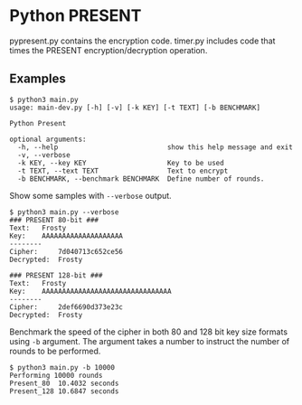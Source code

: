 # Python PRESENT

pypresent.py contains the encryption code. timer.py includes code that times the PRESENT encryption/decryption operation. 

## Examples


```
$ python3 main.py 
usage: main-dev.py [-h] [-v] [-k KEY] [-t TEXT] [-b BENCHMARK]

Python Present

optional arguments:
  -h, --help                           show this help message and exit
  -v, --verbose
  -k KEY, --key KEY                    Key to be used
  -t TEXT, --text TEXT                 Text to encrypt
  -b BENCHMARK, --benchmark BENCHMARK  Define number of rounds.
```

Show some samples with `--verbose` output. 
```
$ python3 main.py --verbose
### PRESENT 80-bit ###
Text:	Frosty
Key:	AAAAAAAAAAAAAAAAAAAA
--------
Cipher:		7d040713c652ce56
Decrypted:	Frosty

### PRESENT 128-bit ###
Text:	Frosty
Key:	AAAAAAAAAAAAAAAAAAAAAAAAAAAAAAAA
--------
Cipher:		2def6690d373e23c
Decrypted:	Frosty
```

Benchmark the speed of the cipher in both 80 and 128 bit key size formats using `-b` argument. The argument takes a number to instruct the number of rounds to be performed. 

```
$ python3 main.py -b 10000
Performing 10000 rounds
Present_80	10.4032 seconds
Present_128	10.6847 seconds
```

